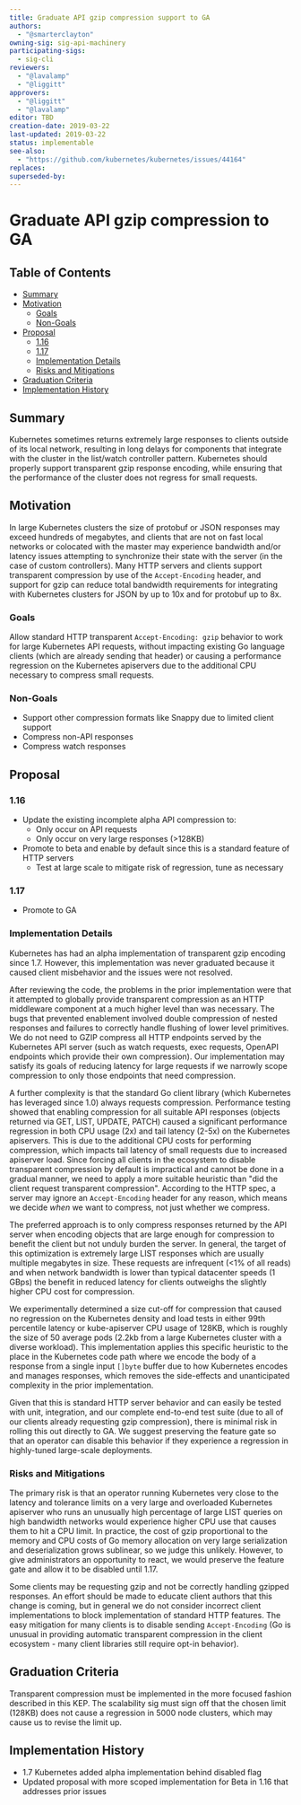 ```yaml
---
title: Graduate API gzip compression support to GA
authors:
  - "@smarterclayton"
owning-sig: sig-api-machinery
participating-sigs:
  - sig-cli
reviewers:
  - "@lavalamp"
  - "@liggitt"
approvers:
  - "@liggitt"
  - "@lavalamp"
editor: TBD
creation-date: 2019-03-22
last-updated: 2019-03-22
status: implementable
see-also:
  - "https://github.com/kubernetes/kubernetes/issues/44164"
replaces:
superseded-by:
---
```


# Graduate API gzip compression to GA

## Table of Contents

<!-- toc -->
- [Summary](#summary)
- [Motivation](#motivation)
  - [Goals](#goals)
  - [Non-Goals](#non-goals)
- [Proposal](#proposal)
  - [1.16](#116)
  - [1.17](#117)
  - [Implementation Details](#implementation-details)
  - [Risks and Mitigations](#risks-and-mitigations)
- [Graduation Criteria](#graduation-criteria)
- [Implementation History](#implementation-history)
<!-- /toc -->

## Summary

Kubernetes sometimes returns extremely large responses to clients outside of its local network, resulting in long delays for components that integrate with the cluster in the list/watch controller pattern. Kubernetes should properly support transparent gzip response encoding, while ensuring that the performance of the cluster does not regress for small requests.

## Motivation

In large Kubernetes clusters the size of protobuf or JSON responses may exceed hundreds of megabytes, and clients that are not on fast local networks or colocated with the master may experience bandwidth and/or latency issues attempting to synchronize their state with the server (in the case of custom controllers). Many HTTP servers and clients support transparent compression by use of the `Accept-Encoding` header, and support for gzip can reduce total bandwidth requirements for integrating with Kubernetes clusters for JSON by up to 10x and for protobuf up to 8x.

### Goals

Allow standard HTTP transparent `Accept-Encoding: gzip` behavior to work for large Kubernetes API requests, without impacting existing Go language clients (which are already sending that header) or causing a performance regression on the Kubernetes apiservers due to the additional CPU necessary to compress small requests.

### Non-Goals

* Support other compression formats like Snappy due to limited client support
* Compress non-API responses
* Compress watch responses

## Proposal

### 1.16

* Update the existing incomplete alpha API compression to:
  * Only occur on API requests
  * Only occur on very large responses (>128KB)
* Promote to beta and enable by default since this is a standard feature of HTTP servers
  * Test at large scale to mitigate risk of regression, tune as necessary

### 1.17

* Promote to GA


### Implementation Details

Kubernetes has had an alpha implementation of transparent gzip encoding since 1.7. However, this
implementation was never graduated because it caused client misbehavior and the issues were not resolved.

After reviewing the code, the problems in the prior implementation were that it attempted to globally
provide transparent compression as an HTTP middleware component at a much higher level than was necessary.
The bugs that prevented enablement involved double compression of nested responses and failures to
correctly handle flushing of lower level primitives. We do not need to GZIP compress all HTTP endpoints
served by the Kubernetes API server (such as watch requests, exec requests, OpenAPI endpoints which provide
their own compression). Our implementation may satisfy its goals of reducing latency for large requests if
we narrowly scope compression to only those endpoints that need compression.

A further complexity is that the standard Go client library (which Kubernetes has leveraged since 1.0)
always requests compression. Performance testing showed that enabling compression for all suitable
API responses (objects returned via GET, LIST, UPDATE, PATCH) caused a significant performance regression
in both CPU usage (2x) and tail latency (2-5x) on the Kubernetes apiservers. This is due to the additional
CPU costs for performing compression, which impacts tail latency of small requests due to increased
apiserver load. Since forcing all clients in the ecosystem to disable transparent compression by default
is impractical and cannot be done in a gradual manner, we need to apply a more suitable heuristic than
"did the client request transparent compression". According to the HTTP spec, a server may ignore an
`Accept-Encoding` header for any reason, which means we decide *when* we want to compress, not just
whether we compress.

The preferred approach is to only compress responses returned by the API server when encoding objects
that are large enough for compression to benefit the client but not unduly burden the server. In general,
the target of this optimization is extremely large LIST responses which are usually multiple megabytes
in size. These requests are infrequent (<1% of all reads) and when network bandwidth is lower than typical
datacenter speeds (1 GBps) the benefit in reduced latency for clients outweighs the slightly higher CPU
cost for compression.

We experimentally determined a size cut-off for compression that caused no regression on the Kubernetes
density and load tests in either 99th percentile latency or kube-apiserver CPU usage of 128KB, which is
roughly the size of 50 average pods (2.2kb from a large Kubernetes cluster with a diverse workload). This
implementation applies this specific heuristic to the place in the Kubernetes code path where we encode
the body of a response from a single input `[]byte` buffer due to how Kubernetes encodes and manages
responses, which removes the side-effects and unanticipated complexity in the prior implementation.

Given that this is standard HTTP server behavior and can easily be tested with unit, integration, and
our complete end-to-end test suite (due to all of our clients already requesting gzip compression),
there is minimal risk in rolling this out directly to GA. We suggest preserving the feature gate so that
an operator can disable this behavior if they experience a regression in highly-tuned large-scale deployments.

### Risks and Mitigations

The primary risk is that an operator running Kubernetes very close to the latency and tolerance limits
on a very large and overloaded Kubernetes apiserver who runs an unusually high percentage of large
LIST queries on high bandwidth networks would experience higher CPU use that causes them to hit a CPU
limit. In practice, the cost of gzip proportional to the memory and CPU costs of Go memory allocation
on very large serialization and deserialization grows sublinear, so we judge this unlikely. However,
to give administrators an opportunity to react, we would preserve the feature gate and allow it to be
disabled until 1.17.

Some clients may be requesting gzip and not be correctly handling gzipped responses. An effort should
be made to educate client authors that this change is coming, but in general we do not consider
incorrect client implementations to block implementation of standard HTTP features. The easy mitigation
for many clients is to disable sending `Accept-Encoding` (Go is unusual in providing automatic
transparent compression in the client ecosystem - many client libraries still require opt-in behavior).

## Graduation Criteria

Transparent compression must be implemented in the more focused fashion described in this KEP. The
scalability sig must sign off that the chosen limit (128KB) does not cause a regression in 5000 node
clusters, which may cause us to revise the limit up.

## Implementation History

* 1.7 Kubernetes added alpha implementation behind disabled flag
* Updated proposal with more scoped implementation for Beta in 1.16 that addresses prior issues

